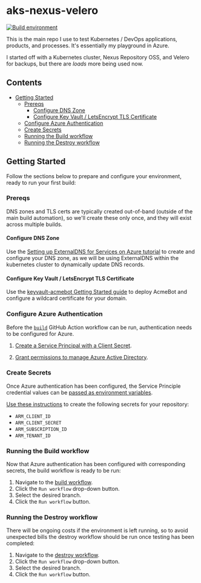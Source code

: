 <!-- omit in toc -->
# aks-nexus-velero

[![Build environment](https://github.com/adamrushuk/aks-nexus-velero/workflows/build/badge.svg)](https://github.com/adamrushuk/aks-nexus-velero/actions?query=workflow%3A%22build)

This is the main repo I use to test Kubernetes /  DevOps applications, products, and processes. It's essentially my
playground in Azure.

I started off with a Kubernetes cluster, Nexus Repository OSS, and Velero for backups, but there are *loads* more
being used now.

<!-- omit in toc -->
## Contents

- [Getting Started](#getting-started)
  - [Prereqs](#prereqs)
    - [Configure DNS Zone](#configure-dns-zone)
    - [Configure Key Vault / LetsEncrypt TLS Certificate](#configure-key-vault--letsencrypt-tls-certificate)
  - [Configure Azure Authentication](#configure-azure-authentication)
  - [Create Secrets](#create-secrets)
  - [Running the Build workflow](#running-the-build-workflow)
  - [Running the Destroy workflow](#running-the-destroy-workflow)

## Getting Started

Follow the sections below to prepare and configure your environment, ready to run your first build:

### Prereqs

DNS zones and TLS certs are typically created out-of-band (outside of the main build automation), so we'll create
these only once, and they will exist across multiple builds.

#### Configure DNS Zone

Use the [Setting up ExternalDNS for Services on Azure tutorial](https://github.com/kubernetes-sigs/external-dns/blob/master/docs/tutorials/azure.md)
 to create and configure your DNS zone, as we will be using ExternalDNS within the kubernetes cluster to
dynamically update DNS records.

#### Configure Key Vault / LetsEncrypt TLS Certificate

Use the [keyvault-acmebot Getting Started guide](https://github.com/shibayan/keyvault-acmebot#getting-started) to
deploy AcmeBot and configure a wildcard certificate for your domain.

### Configure Azure Authentication

Before the [`build`](./.github/workflows/build.yml) GitHub Action workflow can be run, authentication needs to be
configured for Azure.

1. [Create a Service Principal with a Client Secret](https://registry.terraform.io/providers/hashicorp/azuread/latest/docs/guides/service_principal_client_secret#creating-the-application-and-service-principal).

1. [Grant permissions to manage Azure Active Directory](https://registry.terraform.io/providers/hashicorp/azuread/latest/docs/guides/service_principal_configuration#azure-active-directory-permissions).

### Create Secrets

Once Azure authentication has been configured, the Service Principle credential values can be [passed as environment variables](https://registry.terraform.io/providers/hashicorp/azuread/latest/docs/guides/service_principal_client_secret#configuring-the-service-principal-in-terraform).

[Use these instructions](https://docs.github.com/en/free-pro-team@latest/actions/reference/encrypted-secrets#creating-encrypted-secrets-for-a-repository) to create the following secrets for your repository:

- `ARM_CLIENT_ID`
- `ARM_CLIENT_SECRET`
- `ARM_SUBSCRIPTION_ID`
- `ARM_TENANT_ID`

### Running the Build workflow

Now that Azure authentication has been configured with corresponding secrets, the build workflow is ready to be run:

1. Navigate to the [build workflow](../../actions?query=workflow%3Abuild).
1. Click the `Run workflow` drop-down button.
1. Select the desired branch.
1. Click the `Run workflow` button.

### Running the Destroy workflow

There will be ongoing costs if the environment is left running, so to avoid unexpected bills the destroy workflow
should be run once testing has been completed:

1. Navigate to the [destroy workflow](../../actions?query=workflow%3Adestroy).
1. Click the `Run workflow` drop-down button.
1. Select the desired branch.
1. Click the `Run workflow` button.
